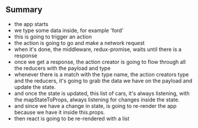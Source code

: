 ## Summary

* the app starts
* we type some data inside, for example 'ford'
* this is going to trigger an action
* the action is going to go and make a network request
* when it's done, the middleware, redux-promise, waits until there is a response
* once we get a response, the action creator is going to flow through all the reducers with the payload and type
* whenever there is a match with the type name, the action creators type and the reducers, it's going to grab the data we have on the payload and update the state.
* and once the state is updated, this list of cars, it's always listening, with the mapStateToProps, always listening for changes inside the state.
* and since we have a change in state, is going to re-render the app because we have it inside this.props.
* then react is going to be re-rendered with a list
